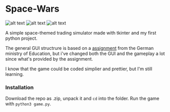 # Space-Wars
![alt text](https://img.shields.io/badge/Maintained%3F-yes!-brightgreen) ![alt text](https://img.shields.io/badge/ask%20me-anything-red) ![alt text](https://img.shields.io/badge/version-v1.0-informational)

A simple space-themed trading simulator made with tkinter and my first python project.

The general GUI structrure is based on a [assignment](https://informatik.bildung-rp.de/fileadmin/user_upload/informatik.bildung-rp.de/Fortbildung/FB_SpieleProgrammieren/SPIELE-171017-Jakobs_Modul1SpiceWars.pdf) from the German ministry of Education, but i've changed both the GUI and the gameplay a lot since what's provided by the assignment.

I know that the game could be coded simplier and prettier, but I'm still learning.

### Installation
Download the repo as .zip, unpack it and `cd` into the folder. Run the game with `python3 game.py`.
